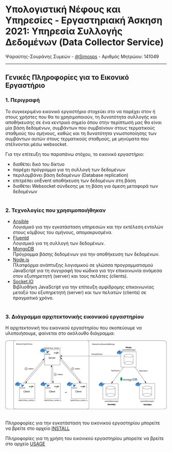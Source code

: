 # Υπολογιστική Νέφους και Υπηρεσίες - Εργαστηριακή Άσκηση 2021: Υπηρεσία Συλλογής Δεδομένων (Data Collector Service)
Ψαραύτης-Σουράνης Συμεών - [@Simosps](https://git.swarmlab.io:3000/Simosps) - Αριθμός Μητρώου: 141049
___

## Γενικές Πληροφορίες για το Εικονικό Εργαστήριο
### 1. Περιγραφή

Το συγκεκριμένο εικονικό εργαστήριο στοχεύει στο να παρέχει στον ή στους χρήστες που θα το χρησιμοποιούν, τη δυνατότητα συλλογής και αποθήκευσης σε ένα κεντρικό σημείο όπου στην περίπτωσή μας θα είναι μία βάση δεδομένων, συμβάντων που συμβαίνουν στους τερματικούς σταθμούς του σμήνους, καθώς και τη δυνατότητα γνωστοποίησης των συμβάντων αυτών στους τερματικούς σταθμούς, με μηνύματα που στέλνονται μέσω websocket. 

Για την επίτευξη του παραπάνω στόχου, το εικονικό εργαστήριο:
- διαθέτει δικό του δίκτυο
- παρέχει πρόγραμμα για τη συλλογή των δεδομένων
- περιλαμβάνει βάση δεδομένων (Database replication)
- επιτρέπει onEvent αποθήκευση των δεδομένων στη βάση
- διαθέτει Websocket σύνδεσης με τη βάση για άμεση μεταφορά των δεδομένων<br/><br/>

### 2. Τεχνολογίες που χρησιμοποιήθηκαν

- [Ansible](https://www.ansible.com/)<br/>
Λογισμικό για την εγκατάσταση υπηρεσιών και την εκτέλεση εντολών στους κόμβους του σμήνους, απομακρυσμένα.
- [Fluentd](https://www.fluentd.org/)<br/>
Λογισμικό για τη συλλογή των δεδομένων.
- [MongoDB](https://www.mongodb.com/)<br/>
Πρόγραμμα βάσης δεδομένων για την αποθήκευση των δεδομένων.
- [Node.js](https://nodejs.org/en/)<br/>
Πλατφόρμα ανάπτυξης λογισμικού σε γλώσσα προγραμματισμού JavaScript για τη συγγραφή του κώδικα για την επικοινωνία ανάμεσα στον εξυπηρετητή (server) και τους πελάτες (clients).
- [Socket.IO](https://socket.io/)<br/>
Βιβλιοθήκη JavaScript για την επίτευξη αμφίδρομης επικοινωνίας μεταξύ του εξυπηρετητή (server) και των πελατών (clients) σε πραγματικό χρόνο.<br/><br/>


### 3. Διάγραμμα αρχιτεκτονικής εικονικού εργαστηρίου

Η αρχιτεκτονική του εικονικού εργαστηρίου που σκοπεύουμε να υλοποιήσουμε, φαίνεται στο ακόλουθο διάγραμμα:

![Vlab Final](./docs/images/vlab_diagram.png)<br/><br/>

Πληροφορίες για την εγκατάσταση του εικονικού εργαστηρίου μπορείτε να βρείτε στο αρχείο [INSTALL](https://git.swarmlab.io:3000/Simosps/data_collector_service/src/branch/master/docs/INSTALL.md)

Πληροφορίες για τη χρήση του εικονικού εργαστηρίου μπορείτε να βρείτε στο αρχείο [USAGE](https://git.swarmlab.io:3000/Simosps/data_collector_service/src/branch/master/docs/USAGE.md)
